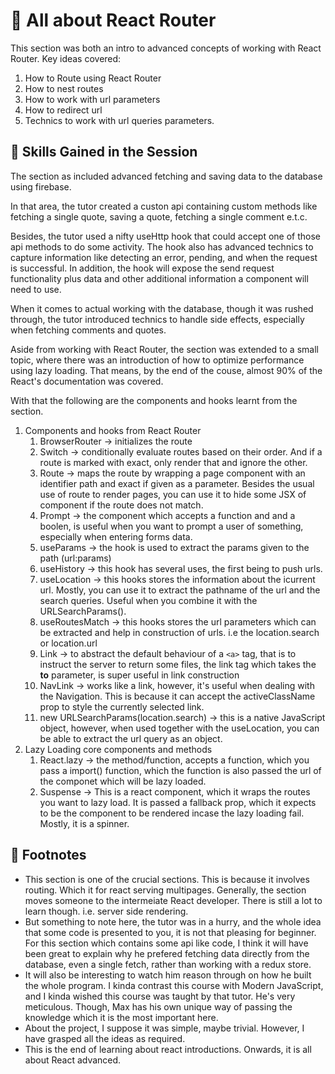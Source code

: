 # :rocket: All about React Router

This section was both an intro to advanced concepts of working with React Router. Key ideas covered:

1. How to Route using React Router
2. How to nest routes
3. How to work with url parameters
4. How to redirect url
5. Technics to work with url queries parameters.

## :balloon: Skills Gained in the Session

The section as included advanced fetching and saving data to the database using firebase.

In that area, the tutor created a custon api containing custom methods like fetching a single quote, saving a quote, fetching a single comment e.t.c.

Besides, the tutor used a nifty useHttp hook that could accept one of those api methods to do some activity. The hook also has advanced technics to capture information like detecting an error, pending, and when the request is successful. In addition, the hook will expose the send request functionality plus data and other additional information a component will need to use.

When it comes to actual working with the database, though it was rushed through, the tutor introduced technics to handle side effects, especially when fetching comments and quotes.

Aside from working with React Router, the section was extended to a small topic, where there was an introduction of how to optimize performance using lazy loading. That means, by the end of the couse, almost 90% of the React's documentation was covered.

With that the following are the components and hooks learnt from the section.

1. Components and hooks from React Router
   1. BrowserRouter -> initializes the route
   2. Switch -> conditionally evaluate routes based on their order. And if a route is marked with exact, only render that and ignore the other.
   3. Route -> maps the route by wrapping a page component with an identifier path and exact if given as a parameter. Besides the usual use of route to render pages, you can use it to hide some JSX of component if the route does not match.
   4. Prompt -> the component which accepts a function and and a boolen, is useful when you want to prompt a user of something, especially when entering forms data.
   5. useParams -> the hook is used to extract the params given to the path (url:params)
   6. useHistory -> this hook has several uses, the first being to push urls.
   7. useLocation -> this hooks stores the information about the icurrent url. Mostly, you can use it to extract the pathname of the url and the search queries. Useful when you combine it with the URLSearchParams().
   8. useRoutesMatch -> this hooks stores the url parameters which can be extracted and help in construction of urls. i.e the location.search or location.url
   9. Link -> to abstract the default behaviour of a `<a>` tag, that is to instruct the server to return some files, the link tag which takes the **to** parameter, is super useful in link construction
   10. NavLink -> works like a link, however, it's useful when dealing with the Navigation. This is because it can accept the activeClassName prop to style the currently selected link.
   11. new URLSearchParams(location.search) -> this is a native JavaScript object, however, when used together with the useLocation, you can be able to extract the url query as an object.
2. Lazy Loading core components and methods
   1. React.lazy -> the method/function, accepts a function, which you pass a import() function, which the function is also passed the url of the componet which will be lazy loaded.
   2. Suspense -> This is a react component, which it wraps the routes you want to lazy load. It is passed a fallback prop, which it expects to be the component to be rendered incase the lazy loading fail. Mostly, it is a spinner.

## :bookmark_tabs: Footnotes

- This section is one of the crucial sections. This is because it involves routing. Which it for react serving multipages. Generally, the section moves someone to the intermeiate React developer. There is still a lot to learn though. i.e. server side rendering.
- But something to note here, the tutor was in a hurry, and the whole idea that some code is presented to you, it is not that pleasing for beginner. For this section which contains some api like code, I think it will have been great to explain why he prefered fetching data directly from the database, even a single fetch, rather than working with a redux store.
- It will also be interesting to watch him reason through on how he built the whole program. I kinda contrast this course with Modern JavaScript, and I kinda wished this course was taught by that tutor. He's very meticulous. Though, Max has his own unique way of passing the knowledge which it is the most important here.
- About the project, I suppose it was simple, maybe trivial. However, I have grasped all the ideas as required.
- This is the end of learning about react introductions. Onwards, it is all about React advanced.
